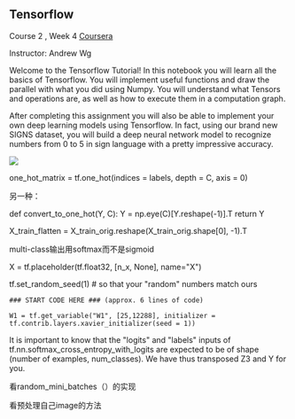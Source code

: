 ## Tensorflow


Course 2 , Week 4   [Coursera](https://www.deeplearning.ai/)

Instructor: Andrew Wg



Welcome to the Tensorflow Tutorial! In this notebook you will learn all the basics of Tensorflow. You will implement useful functions and draw the parallel with what you did using Numpy. You will understand what Tensors and operations are, as well as how to execute them in a computation graph.

After completing this assignment you will also be able to implement your own deep learning models using Tensorflow. In fact, using our brand new SIGNS dataset, you will build a deep neural network model to recognize numbers from 0 to 5 in sign language with a pretty impressive accuracy.



![](images/demo.jpg)





one_hot_matrix = tf.one_hot(indices = labels, depth = C, axis = 0)

另一种：

def convert_to_one_hot(Y, C):
    Y = np.eye(C)[Y.reshape(-1)].T
    return Y

X_train_flatten = X_train_orig.reshape(X_train_orig.shape[0], -1).T

multi-class输出用softmax而不是sigmoid

X = tf.placeholder(tf.float32, [n_x, None], name="X")

tf.set_random_seed(1)                   # so that your "random" numbers match ours
        
    ### START CODE HERE ### (approx. 6 lines of code)

    W1 = tf.get_variable("W1", [25,12288], initializer = tf.contrib.layers.xavier_initializer(seed = 1))

It is important to know that the "logits" and "labels" inputs of tf.nn.softmax_cross_entropy_with_logits are expected to be of shape (number of examples, num_classes). We have thus transposed Z3 and Y for you.

看random_mini_batches（）的实现

看预处理自己image的方法